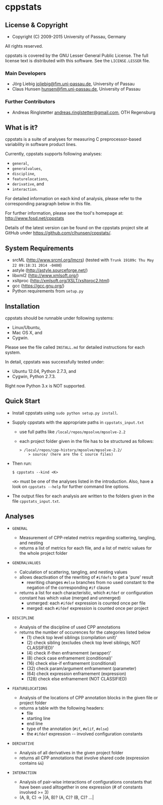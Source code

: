 # cppstats


## License & Copyright
* Copyright (C) 2009-2015 University of Passau, Germany

All rights reserved.

cppstats is covered by the GNU Lesser General Public License.
The full license text is distributed with this software. See the `LICENSE.LESSER` file.

### Main Developers

* Jörg Liebig <joliebig@fim.uni-passau.de>, University of Passau
* Claus Hunsen <hunsen@fim.uni-passau.de>, University of Passau

### Further Contributors

* Andreas Ringlstetter <andreas.ringlstetter@gmail.com>, OTH Regensburg

## What is it?

cppstats is a suite of analyses for measuring C preprocessor-based variability in software product lines.

Currently, cppstats supports following analyses:

* `general`,
* `generalvalues`,
* `discipline`,
* `featurelocations`,
* `derivative`, and
* `interaction`.

For detailed information on each kind of analysis, please refer to the corresponding paragraph below in this file.

For further information, please see the tool's homepage at: http://www.fosd.net/cppstats

Details of the latest version can be found on the cppstats project site at GitHub under https://github.com/clhunsen/cppstats/.


## System Requirements

* srcML (http://www.srcml.org/lmcrs) (tested with `Trunk 19109c Thu May 22 09:18:31 2014 -0400`)
* astyle (http://astyle.sourceforge.net/)
* libxml2 (http://www.xmlsoft.org/)
* xsltproc (http://xmlsoft.org/XSLT/xsltproc2.html)
* gcc (https://gcc.gnu.org/)
* Python requirements from `setup.py`


## Installation

cppstats should be runnable under following systems:

* Linux/Ubuntu,
* Mac OS X, and
* Cygwin.

Please see the file called `INSTALL.md` for detailed instructions for each
system.

In detail, cppstats was successfully tested under:

* Ubuntu 12.04, Python 2.7.3, and
* Cygwin, Python 2.7.3.

Right now Python 3.x is NOT supported.


## Quick Start

- Install cppstats using `sudo python setup.py install`.

- Supply cppstats with the appropriate paths in `cppstats_input.txt`

    * use full paths like `/local/repos/mpsolve/mpsolve-2.2`
    * each project folder given in the file has to be structured as follows:

        ```
        > /local/repos/cpp-history/mpsolve/mpsolve-2.2/
            > source/ (here are the C source files)
        ```

- Then run:
    ```
    $ cppstats --kind <K>
    ```

    `<K>` must be one of the analyses listed in the introduction. Also, have a look on `cppstats --help` for further command line options.

- The output files for each analysis are written to the folders given in the file `cppstats_input.txt`.


## Analyses

* `GENERAL`
    - Measurement of CPP-related metrics regarding scattering,
      tangling, and nesting
    - returns a list of metrics for each file, and a list of metric
      values for the whole project folder

* `GENERALVALUES`
     - Calculation of scattering, tangling, and nesting values
     - allows deactivation of the rewriting of `#ifdefs` to get a 'pure' result
         - rewriting changes `#else` branches from no used constant to the
           negation of the corresponding `#if` clause
     - returns a list for each characteristic, which `#ifdef` or configuration
       constant has which value (merged and unmerged)
         - unmerged: each `#ifdef` expression is counted once per file
         - merged: each `#ifdef` expression is counted once per project

* `DISCIPLINE`
    - Analysis of the discipline of used CPP annotations
    - returns the number of occurences for the categories listed below
        - (1) check top level siblings (compilation unit)'
        - (2) check sibling (excludes check top level siblings; NOT CLASSIFIED)'
        - (4) check if-then enframement (wrapper)'
        - (8) check case enframement (conditional)'
        - (16) check else-if enframement (conditional)
        - (32) check param/argument enframement (parameter)
        - (64) check expression enframement (expression)
        - (128) check else enframement (NOT CLASSIFIED)

* `FEATURELOCATIONS`
    - Analysis of the locations of CPP annotation blocks in the given
      file or project folder
    - returns a table with the following headers:
        - file
        - starting line
        - end line
        - type of the annotation (`#if`, `#elif`, `#else`)
        - the `#ifdef` expression
        -- involved configuration constants

* `DERIVATIVE`
    - Analysis of all derivatives in the given project folder
    - returns all CPP annotations that involve shared code (expression
      contains `&&`)

* `INTERACTION`
    - Analysis of pair-wise interactions of configurations constants
      that have been used alltogether in one expression (# of constants
      involved >= 3)
    - (A, B, C) -> |(A, B)? (A, C)? (B, C)? ...|

